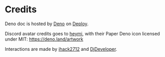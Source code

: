# Credits

Deno doc is hosted by [Deno](https://deno.com) on
[Deploy](https://deno.com/deploy).

Discord avatar credits goes to [heymi](https://github.com/heymicodes), with
their Paper Deno icon licensed under MIT: https://deno.land/artwork

Interactions are made by [ihack2712](https://github.com/ihack2712) and
[DjDeveloper](https://github.com/DjDeveloperr).
